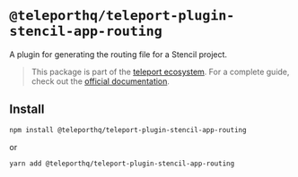 # `@teleporthq/teleport-plugin-stencil-app-routing`

A plugin for generating the routing file for a Stencil project.

> This package is part of the [teleport ecosystem](https://github.com/teleporthq/teleport-code-generators). For a complete guide, check out the [official documentation](https://docs.teleporthq.io/).

## Install
```bash
npm install @teleporthq/teleport-plugin-stencil-app-routing
```
or
```bash
yarn add @teleporthq/teleport-plugin-stencil-app-routing
```